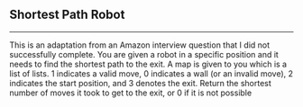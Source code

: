 ﻿## Shortest Path Robot
---
This is an adaptation from an Amazon interview question that I did not successfully complete. You are given a robot in a specific position and it needs to find
the shortest path to the exit. A map is given to you which is a list of lists. 1 indicates a valid move, 0 indicates a wall (or an invalid move), 2 indicates the start
position, and 3 denotes the exit. Return the shortest number of moves it took to get to the exit, or 0 if it is not possible
